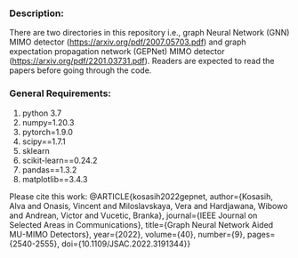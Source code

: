 ### Description:

There are two directories in this repository i.e., graph Neural Network (GNN) MIMO detector (https://arxiv.org/pdf/2007.05703.pdf) and graph expectation propagation network (GEPNet) MIMO detector (https://arxiv.org/pdf/2201.03731.pdf). Readers are expected to read the papers before going through the code.

### General Requirements:

1. python 3.7
2. numpy=1.20.3
3. pytorch=1.9.0
4. scipy==1.7.1
5. sklearn
6. scikit-learn==0.24.2
7. pandas==1.3.2
8. matplotlib==3.4.3

Please cite this work: 
@ARTICLE{kosasih2022gepnet,
  author={Kosasih, Alva and Onasis, Vincent and Miloslavskaya, Vera and Hardjawana, Wibowo and Andrean, Victor and Vucetic, Branka},
  journal={IEEE Journal on Selected Areas in Communications}, 
  title={Graph Neural Network Aided MU-MIMO Detectors}, 
  year={2022},
  volume={40},
  number={9},
  pages={2540-2555},
  doi={10.1109/JSAC.2022.3191344}}
